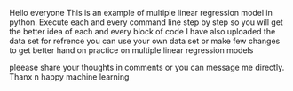 Hello everyone 
 This is an example of multiple linear regression model in python.
 Execute each and every command line step by step so you will get the better idea of each and every block of code 
 I have also uploaded the data set for refrence you can use your own data set or make few changes to get better hand on practice on multiple linear regression models
 
 pleease share your thoughts in comments or you can message me directly.
  Thanx n happy machine learning
